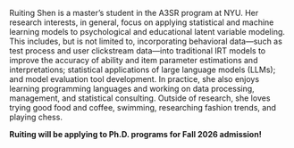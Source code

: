 Ruiting Shen is a master’s student in the A3SR program at NYU. Her research interests, in general, focus on applying statistical and machine learning models to psychological and educational latent variable modeling. This includes, but is not limited to, incorporating behavioral data—such as test process and user clickstream data—into traditional IRT models to improve the accuracy of ability and item parameter estimations and interpretations; statistical applications of large language models (LLMs); and model evaluation tool development. In practice, she also enjoys learning programming languages and working on data processing, management, and statistical consulting. Outside of research, she loves trying good food and coffee, swimming, researching fashion trends, and playing chess.

**Ruiting will be applying to Ph.D. programs for Fall 2026 admission!**